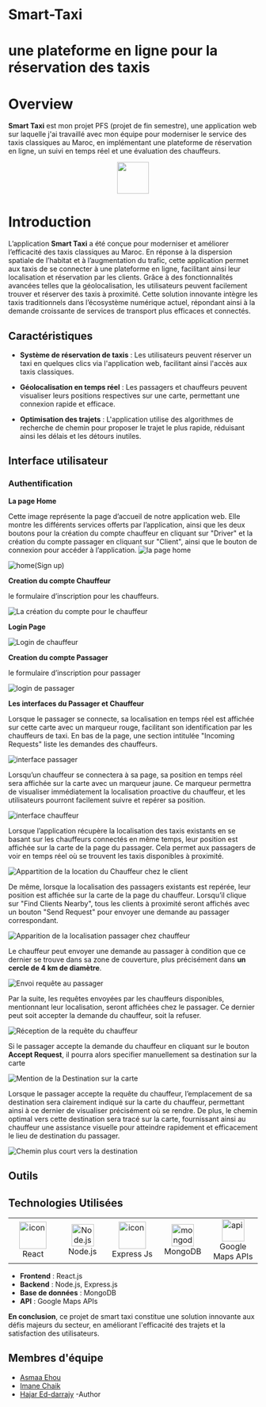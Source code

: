 # Smart-Taxi
# une plateforme en ligne pour la réservation des taxis
# Overview
**Smart Taxi** est mon projet PFS (projet de fin semestre), une application web sur laquelle j'ai travaillé avec mon équipe pour moderniser le service des taxis classiques au Maroc, en implémentant une plateforme de réservation en ligne, un suivi en temps réel et une évaluation des chauffeurs.
<p align="center">
  <img width="64" height="64" src="images/icons8-taxi-96.png">
</p>

# Introduction

L’application **Smart Taxi** a été conçue pour moderniser et améliorer l’efficacité des taxis classiques au Maroc. En réponse à la dispersion spatiale de l’habitat et à l’augmentation du trafic, cette application permet aux taxis de se connecter à une plateforme en ligne, facilitant ainsi leur localisation et réservation par les clients. Grâce à des fonctionnalités avancées telles que la géolocalisation, les utilisateurs peuvent facilement trouver et réserver des taxis à proximité. Cette solution innovante intègre les taxis traditionnels dans l’écosystème numérique actuel, répondant ainsi à la demande croissante de services de transport plus efficaces et connectés.

## Caractéristiques

- **Système de réservation de taxis** : Les utilisateurs peuvent réserver un taxi en quelques clics via l'application web, facilitant ainsi l'accès aux taxis classiques.
  
- **Géolocalisation en temps réel** : Les passagers et chauffeurs peuvent visualiser leurs positions respectives sur une carte, permettant une connexion rapide et efficace.
  
- **Optimisation des trajets** : L'application utilise des algorithmes de recherche de chemin pour proposer le trajet le plus rapide, réduisant ainsi les délais et les détours inutiles.


## Interface utilisateur
### Authentification
**La page Home**

Cette image représente la page d’accueil de notre application web. Elle montre les différents services offerts par l’application, ainsi que les deux boutons pour la création du compte chauffeur en cliquant sur "Driver" et la création du compte passager en cliquant sur "Client", ainsi que le bouton de connexion pour accéder à l’application.
![la page home](images/homme.png)

![home(Sign up)](images/home.png)

**Creation du compte Chauffeur**

le formulaire d’inscription pour les chauffeurs.

![La création du compte pour le chauffeur](images/signup.png)

**Login Page**

![Login de chauffeur](images/login.png)

**Creation du compte Passager**

le formulaire d’inscription pour passager

![login de passager](images/loginclient.png)

**Les interfaces du Passager et Chauffeur**

Lorsque le passager se connecte, sa localisation en temps réel est affichée sur cette carte avec un marqueur rouge, facilitant son identification par les chauffeurs de taxi. En bas de la page, une section intitulée "Incoming Requests" liste les demandes des chauffeurs.

![interface passager](images/interfacePassager.png)

Lorsqu’un chauffeur se connectera à sa page, sa position en temps réel sera affichée sur la carte avec un marqueur jaune. Ce marqueur permettra de visualiser immédiatement la localisation proactive du chauffeur, et les utilisateurs pourront facilement suivre et repérer sa position.

![interface chauffeur](images/InterfaceChauffeur.png)

Lorsque l’application récupère la localisation des taxis existants en se basant sur les chauffeurs connectés en même temps, leur position est affichée sur la carte de la page du passager. Cela permet aux passagers de voir en temps réel où se trouvent les taxis disponibles à proximité.

![Appartition de la location du Chauffeur chez le client](images/localisationChauffeurClient.png)

De même, lorsque la localisation des passagers existants est repérée, leur position est affichée sur la carte de la page du chauffeur. Lorsqu’il clique sur "Find Clients Nearby", tous les clients à proximité seront affichés avec un bouton "Send Request" pour envoyer une demande au passager correspondant.

![Apparition de la localisation passager chez chauffeur](images/localisationClientChauffeur.png)

Le chauffeur peut envoyer une demande au passager à condition que ce dernier se trouve dans sa zone de couverture, plus précisément dans **un cercle de 4 km de diamètre**.

![Envoi requête au passager](images/requetePassager.png)

Par la suite, les requêtes envoyées par les chauffeurs disponibles, mentionnant leur localisation, seront affichées chez le passager. Ce dernier peut soit accepter la demande du chauffeur, soit la refuser.

![Réception de la requête du chauffeur](images/receptionRequeteChauffeur.png)

Si le passager accepte la demande du chauffeur en cliquant sur le bouton **Accept Request**, il pourra alors specifier manuellement sa destination sur la carte

![Mention de la Destination sur la carte](images/destination.png)

Lorsque le passager accepte la requête du chauffeur, l’emplacement de sa destination sera clairement indiqué sur la carte du chauffeur, permettant ainsi à ce dernier de visualiser précisément où se rendre. De plus, le chemin optimal vers cette destination sera tracé sur la carte, fournissant ainsi au chauffeur une assistance visuelle pour atteindre rapidement et efficacement le lieu de destination du passager.

![Chemin plus court vers la destination](images/cheminCourt.png)

## Outils

## Technologies Utilisées

<table align="center">
  <tr>
    <td align="center" width="90">
      <img src="https://techstack-generator.vercel.app/react-icon.svg" alt="icon" width="55" height="55" />
      <br>React
    </td>
    <td align="center" width="90">
      <img src="https://skillicons.dev/icons?i=nodejs" width="45" height="45" alt="Node.js" />
      <br>Node.js
    </td>
   <td align="center" width="90">
      <img src="https://skillicons.dev/icons?i=express" alt="icon" width="55" height="55" />
      <br>Express Js
    </td>
    <td align="center" width="90">
      <img src="https://skillicons.dev/icons?i=mongodb" width="45" height="45" alt="mongodb" />
      <br>MongoDB
    </td>
    <td align="center" width="90">
        <img src="images/api.png" width="45" height="45" alt="api" />
        <br>Google Maps APIs
   </tr>
 </table>
 
- **Frontend** : React.js
- **Backend** : Node.js, Express.js
- **Base de données** : MongoDB
- **API** : Google Maps APIs

**En conclusion**, ce projet de smart taxi constitue une solution innovante aux défis majeurs du secteur, en améliorant l'efficacité des trajets et la satisfaction des utilisateurs.

## Membres d'équipe

- [Asmaa Ehou](https://github.com/Asmaaeh) 
- [Imane Chaik](https://github.com/rivenos) 
- [Hajar Ed-darrajy](https://github.com/haizy1) -Author


